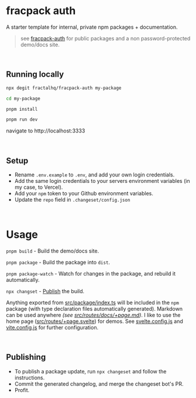 # fracpack auth

A starter template for internal, private npm packages + documentation.

> see [fracpack-auth](https://github.com/fractalhq/fracpack) for public packages and a non password-protected demo/docs site.

<br>

## Running locally

```bash
npx degit fractalhq/fracpack-auth my-package

cd my-package

pnpm install

pnpm run dev
```

navigate to http://localhost:3333

<br>

## Setup

- Rename `.env.example` to `.env`, and add your own login credentials.
- Add the same login credentials to your servers environment variables (in my case, to Vercel).
- Add your `npm` token to your Github environment variables.
- Update the `repo` field in `.changeset/config.json`

<br>

# Usage

`pnpm build` - Build the demo/docs site.

`pnpm package` - Build the package into `dist`.

`pnpm package-watch` - Watch for changes in the package, and rebuild it automatically.

`npx changset` - [Publish](#publishing) the build.

Anything exported from [src/package/index.ts]() will be included in the `npm` package (with type declaration files automatically generated). Markdown can be used anywhere *(see [src/routes/docs/+page.md]())*. I like to use the home page ([src/routes/+page.svelte]()) for demos. See [svelte.config.js]() and [vite.config.js]() for further configuration.

<br>

## Publishing

- To publish a package update, run `npx changeset` and follow the instructions.
- Commit the generated changelog, and merge the changeset bot's PR.
- Profit.
